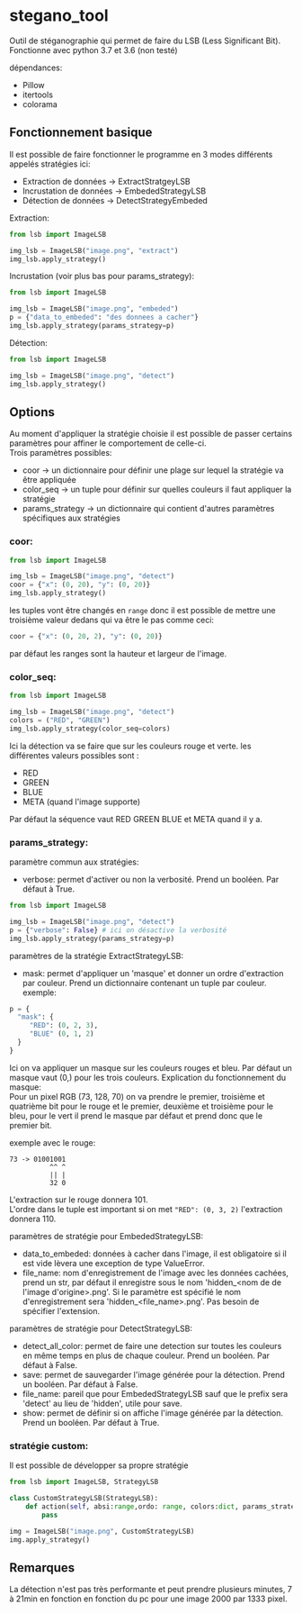 # stegano_tool

Outil de stéganographie qui permet de faire du LSB (Less Significant Bit).  
Fonctionne avec python 3.7 et 3.6 (non testé)

dépendances:
* Pillow
* itertools
* colorama

## Fonctionnement basique  

Il est possible de faire fonctionner le programme en 3 modes différents appelés stratégies ici:  
* Extraction de données  -> ExtractStratgeyLSB
* Incrustation de données  -> EmbededStrategyLSB
* Détection de données  -> DetectStrategyEmbeded

Extraction:  
```python
from lsb import ImageLSB  

img_lsb = ImageLSB("image.png", "extract")  
img_lsb.apply_strategy()  
```

Incrustation (voir plus bas pour params_strategy):  
```python
from lsb import ImageLSB  

img_lsb = ImageLSB("image.png", "embeded")  
p = {"data_to_embeded": "des donnees a cacher"}
img_lsb.apply_strategy(params_strategy=p)  
```

Détection:  
```python
from lsb import ImageLSB  

img_lsb = ImageLSB("image.png", "detect")  
img_lsb.apply_strategy()  
```

## Options  

Au moment d'appliquer la stratégie choisie il est possible de passer certains paramètres pour affiner le comportement de celle-ci.  
Trois paramètres possibles:
* coor -> un dictionnaire pour définir une plage sur lequel la stratégie va être appliquée  
* color_seq -> un tuple pour définir sur quelles couleurs il faut appliquer la stratégie  
* params_strategy -> un dictionnaire qui contient d'autres paramètres spécifiques aux stratégies  

### coor:  
```python
from lsb import ImageLSB  

img_lsb = ImageLSB("image.png", "detect") 
coor = {"x": (0, 20), "y": (0, 20)}  
img_lsb.apply_strategy()  
```

les tuples vont être changés en ```range``` donc il est possible de mettre une troisième valeur dedans qui va être le pas comme ceci:  
```python
coor = {"x": (0, 20, 2), "y": (0, 20)}  
```  
par défaut les ranges sont la hauteur et largeur de l'image.  

### color_seq:  
```python
from lsb import ImageLSB

img_lsb = ImageLSB("image.png", "detect")  
colors = ("RED", "GREEN")
img_lsb.apply_strategy(color_seq=colors)  
```
Ici la détection va se faire que sur les couleurs rouge et verte.
les différentes valeurs possibles sont :
* RED
* GREEN
* BLUE
* META (quand l'image supporte)  

Par défaut la séquence vaut RED GREEN BLUE et META quand il y a.  

### params_strategy:  

paramètre commun aux stratégies:  

- verbose: permet d'activer ou non la verbosité. Prend un booléen. Par défaut à True.  
```python
from lsb import ImageLSB

img_lsb = ImageLSB("image.png", "detect")  
p = {"verbose": False} # ici on désactive la verbosité  
img_lsb.apply_strategy(params_strategy=p)  
```

paramètres de la stratégie ExtractStrategyLSB:

- mask: permet d'appliquer un 'masque' et donner un ordre d'extraction par couleur. Prend un dictionnaire contenant un tuple par             couleur.  
exemple:  
```python
p = {
  "mask": {
     "RED": (0, 2, 3),
     "BLUE" (0, 1, 2)
  }
}
```
Ici on va appliquer un masque sur les couleurs rouges et bleu. Par défaut un masque vaut (0,) pour les trois couleurs.  Explication du fonctionnement du masque:  
Pour un pixel RGB (73, 128, 70) on va prendre le premier, troisième et quatrième bit pour le rouge et le premier, deuxième et troisième pour le bleu, pour le vert il prend le masque par défaut et prend donc que le premier bit.

exemple avec le rouge:
```
73 -> 01001001  
          ^^ ^  
          || |  
          32 0  
```
L'extraction sur le rouge donnera 101.  
L'ordre dans le tuple est important si on met ```"RED": (0, 3, 2)``` l'extraction donnera 110.  

paramètres de stratégie pour EmbededStrategyLSB:  

- data_to_embeded: données à cacher dans l'image, il est obligatoire si il est vide lèvera une exception de type ValueError.  
- file_name: nom d'enregistrement de l'image avec les données cachées, prend un str, par défaut il enregistre sous le nom 'hidden_<nom de de l'image d'origine>.png'. Si le paramètre est spécifié le nom d'enregistrement sera 'hidden_<file_name>.png'. Pas besoin de spécifier l'extension.  

paramètres de stratégie pour DetectStrategyLSB:  

- detect_all_color: permet de faire une detection sur toutes les couleurs en même temps en plus de chaque couleur. Prend un booléen. Par défaut à False.   
- save:  permet de sauvegarder l'image générée pour la détection. Prend un booléen. Par défaut à False.  
- file_name: pareil que pour EmbededStrategyLSB sauf que le prefix sera 'detect' au lieu de 'hidden', utile pour save.  
- show: permet de définir si on affiche l'image générée par la détection. Prend un booléen. Par défaut à True.  

### stratégie custom:  

Il est possible de développer sa propre stratégie  

```python
from lsb import ImageLSB, StrategyLSB

class CustomStrategyLSB(StrategyLSB):
    def action(self, absi:range,ordo: range, colors:dict, params_strategy:dict):
        pass

img = ImageLSB("image.png", CustomStrategyLSB)
img.apply_strategy()
```

## Remarques
La détection n'est pas très performante et peut prendre plusieurs minutes, 7 à 21min en fonction en fonction du pc pour une image 2000 par 1333 pixel.

